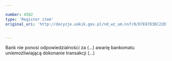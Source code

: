 ```yaml
---

number: 4502
type: 'Register item'
original_uri: 'http://decyzje.uokik.gov.pl/nd_wz_um.nsf/0/D7E87D3DC22D7388C1257B4B003A7686?OpenDocument'


---
```


Bank nie ponosi odpowiedzialności za (...) awarię bankomatu uniemożliwiającą dokonanie transakcji (...)
